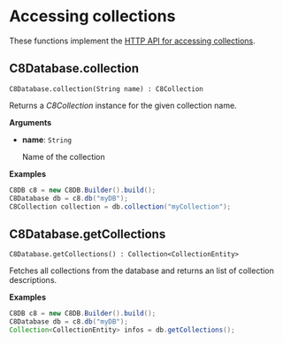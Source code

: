# Accessing collections

These functions implement the
[HTTP API for accessing collections](https://docs.c8db.com/latest/HTTP/Collection/Getting.html).

## C8Database.collection

`C8Database.collection(String name) : C8Collection`

Returns a _C8Collection_ instance for the given collection name.

**Arguments**

- **name**: `String`

  Name of the collection

**Examples**

```Java
C8DB c8 = new C8DB.Builder().build();
C8Database db = c8.db("myDB");
C8Collection collection = db.collection("myCollection");
```

## C8Database.getCollections

`C8Database.getCollections() : Collection<CollectionEntity>`

Fetches all collections from the database and returns an list of collection descriptions.

**Examples**

```Java
C8DB c8 = new C8DB.Builder().build();
C8Database db = c8.db("myDB");
Collection<CollectionEntity> infos = db.getCollections();
```
